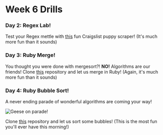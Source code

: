 # Week 6 Drills


### Day 2: Regex Lab!
Test your Regex mettle with [this](https://github.com/sf-wdi-25/regex-craigslist-app) fun Craigslist puppy scraper!  (It's much more fun than it sounds)


### Day 3: Ruby Merge!
You thought you were done with mergesort?! **NO!** Algorithms are our friends! Clone  [this](https://github.com/sf-wdi-25/rubyMerge) repository and let us merge in Ruby!  (Again, it's much more fun than it sounds)


### Day 4: Ruby Bubble Sort!
A never ending parade of wonderful algorithms are coming your way!

![Geese on parade!](http://gifslol.com/images/2014/June/9/5395b00d27a40.gif)  

Clone [this](https://github.com/sf-wdi-21/bubble_sort_ruby) repository and let us sort some bubbles!  (This is the most fun you'll ever have this morning!)

<!--
### Day 5: Topic
 -->

